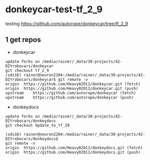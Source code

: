# donkeycar-test-tf_2_9
testing https://github.com/autorope/donkeycar/tree/tf_2_9

## 1 get repos
- donkeycar
```
update forks on /media/rainer/_data/30-projects/42-DIYrobocars/donkeycar
git checkout tf_2_9
(sds16) rainer@neuron2204:/media/rainer/_data/30-projects/42-DIYrobocars/donkeycar$ git remote -v
origin	https://github.com/Heavy02011/donkeycar.git (fetch)
origin	https://github.com/Heavy02011/donkeycar.git (push)
upstream	https://github.com/autorope/donkeycar (fetch)
upstream	https://github.com/autorope/donkeycar (push)
```
- donkeydocs
```
update forks on /media/rainer/_data/30-projects/42-DIYrobocars/donkeydocs
git checkout Update_to_tf_29

(sds16) rainer@neuron2204:/media/rainer/_data/30-projects/42-DIYrobocars/donkeydocs$ 
git remote -v
origin	https://github.com/Heavy02011/donkeydocs.git (fetch)
origin	https://github.com/Heavy02011/donkeydocs.git (push)
```
